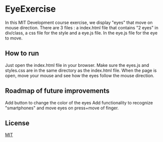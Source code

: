 # EyeExercise

In this MIT Development course exercise, we display "eyes" that move on mouse direction. There are 3 files : a index.html file that contains "2 eyes" in div/class, a css file for the style and a eye.js file. In the eye.js file for the eye to move.   

## How to run

Just open the index.html file in your browser. Make sure the eyes.js and styles.css are in the same directory as the index.html file. 
When the page is open, move your mouse and see how the eyes follow the mouse direction. 

## Roadmap of future improvements

Add button to change the color of the eyes
Add functionality to recognize "smartphones" and move eyes on press+move of finger. 

## License

[MIT](https://choosealicense.com/licenses/mit/)
